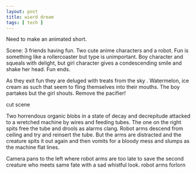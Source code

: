 ```yaml
---
layout: post
title: wierd dream
tags: [ tech ]
---
```


Need to make an animated short.

Scene: 3 friends having fun. Two cute anime characters and a robot. Fun is something like a rollercoaster but type is unimportant. Boy  character and  squeals with delight, but girl character gives a condescending smile and shake her head. Fun ends.

As they exit fun they are deluged with treats from the sky . Watermelon, ice cream as such that seem to fling themselves into their mouths. The boy partakes but the girl shouts. Remove the pacifier!

cut scene

 Two horrendous organic blobs in a state of decay and decrepitude attacked to a wretched machine by wires and feeding tubes. The one on the right spits free the tube  and drools as alarms clang. Robot arms descend from ceiling and try and reinsert the tube. But the arms are distracted and the creature spits it out again and then vomits for a bloody mess and slumps as the machine flat lines.

Camera pans to the left where robot arms are too late to save the second creature who meets same fate with a sad whistful look. robot arms forlorn

